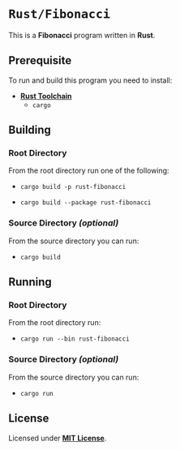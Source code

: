 # `Rust/Fibonacci`

This is a **Fibonacci** program written in **Rust**.

## Prerequisite

To run and build this program you need to install:

* [**Rust Toolchain**](https://www.rust-lang.org/tools/install)
  * `cargo`

## Building

### Root Directory

From the root directory run one of the following:

* ```
  cargo build -p rust-fibonacci
  ```
* ```
  cargo build --package rust-fibonacci
  ```

### Source Directory _(optional)_

From the source directory you can run:

* ```
  cargo build
  ```

## Running

### Root Directory

From the root directory run:

* ```
  cargo run --bin rust-fibonacci
  ```

### Source Directory _(optional)_

 From the source directory you can run:

* ```
  cargo run
  ```

## License

Licensed under [**MIT License**](https://github.com/altersabeh/codes/blob/main/LICENSE).
